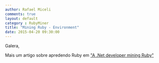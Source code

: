 ```yaml
---
author: Rafael Miceli
comments: true
layout: default
category : RubyMiner
title: "Mining Ruby - Environment"
date: 2015-04-20 09:30:00
---
```



Galera,

Mais um artigo sobre apredendo Ruby em ["A .Net developer mining Ruby"](http://www.rafael-miceli.com/)